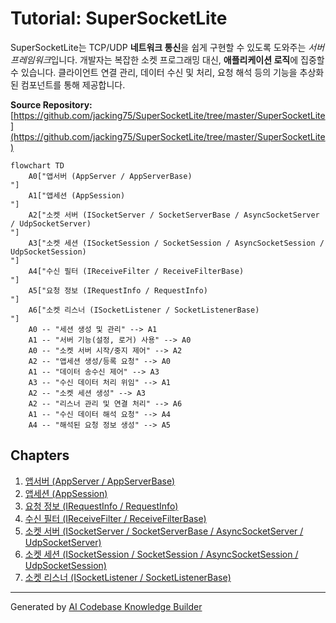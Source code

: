 # Tutorial: SuperSocketLite

SuperSocketLite는 TCP/UDP **네트워크 통신**을 쉽게 구현할 수 있도록 도와주는 *서버 프레임워크*입니다. 
개발자는 복잡한 소켓 프로그래밍 대신, **애플리케이션 로직**에 집중할 수 있습니다. 
클라이언트 연결 관리, 데이터 수신 및 처리, 요청 해석 등의 기능을 추상화된 컴포넌트를 통해 제공합니다.


**Source Repository:** [https://github.com/jacking75/SuperSocketLite/tree/master/SuperSocketLite](https://github.com/jacking75/SuperSocketLite/tree/master/SuperSocketLite)

```mermaid
flowchart TD
    A0["앱서버 (AppServer / AppServerBase)
"]
    A1["앱세션 (AppSession)
"]
    A2["소켓 서버 (ISocketServer / SocketServerBase / AsyncSocketServer / UdpSocketServer)
"]
    A3["소켓 세션 (ISocketSession / SocketSession / AsyncSocketSession / UdpSocketSession)
"]
    A4["수신 필터 (IReceiveFilter / ReceiveFilterBase)
"]
    A5["요청 정보 (IRequestInfo / RequestInfo)
"]
    A6["소켓 리스너 (ISocketListener / SocketListenerBase)
"]
    A0 -- "세션 생성 및 관리" --> A1
    A1 -- "서버 기능(설정, 로거) 사용" --> A0
    A0 -- "소켓 서버 시작/중지 제어" --> A2
    A2 -- "앱세션 생성/등록 요청" --> A0
    A1 -- "데이터 송수신 제어" --> A3
    A3 -- "수신 데이터 처리 위임" --> A1
    A2 -- "소켓 세션 생성" --> A3
    A2 -- "리스너 관리 및 연결 처리" --> A6
    A1 -- "수신 데이터 해석 요청" --> A4
    A4 -- "해석된 요청 정보 생성" --> A5
```

## Chapters

1. [앱서버 (AppServer / AppServerBase)
](01_앱서버__appserver___appserverbase__.md)
2. [앱세션 (AppSession)
](02_앱세션__appsession__.md)
3. [요청 정보 (IRequestInfo / RequestInfo)
](03_요청_정보__irequestinfo___requestinfo__.md)
4. [수신 필터 (IReceiveFilter / ReceiveFilterBase)
](04_수신_필터__ireceivefilter___receivefilterbase__.md)
5. [소켓 서버 (ISocketServer / SocketServerBase / AsyncSocketServer / UdpSocketServer)
](05_소켓_서버__isocketserver___socketserverbase___asyncsocketserver___udpsocketserver__.md)
6. [소켓 세션 (ISocketSession / SocketSession / AsyncSocketSession / UdpSocketSession)
](06_소켓_세션__isocketsession___socketsession___asyncsocketsession___udpsocketsession__.md)
7. [소켓 리스너 (ISocketListener / SocketListenerBase)
](07_소켓_리스너__isocketlistener___socketlistenerbase__.md)


---

Generated by [AI Codebase Knowledge Builder](https://github.com/The-Pocket/Tutorial-Codebase-Knowledge)